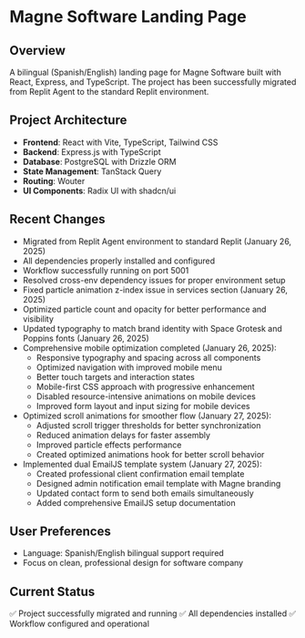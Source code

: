# Magne Software Landing Page

## Overview
A bilingual (Spanish/English) landing page for Magne Software built with React, Express, and TypeScript. The project has been successfully migrated from Replit Agent to the standard Replit environment.

## Project Architecture
- **Frontend**: React with Vite, TypeScript, Tailwind CSS
- **Backend**: Express.js with TypeScript
- **Database**: PostgreSQL with Drizzle ORM
- **State Management**: TanStack Query
- **Routing**: Wouter
- **UI Components**: Radix UI with shadcn/ui

## Recent Changes
- Migrated from Replit Agent environment to standard Replit (January 26, 2025)
- All dependencies properly installed and configured
- Workflow successfully running on port 5001
- Resolved cross-env dependency issues for proper environment setup
- Fixed particle animation z-index issue in services section (January 26, 2025)
- Optimized particle count and opacity for better performance and visibility
- Updated typography to match brand identity with Space Grotesk and Poppins fonts (January 26, 2025)
- Comprehensive mobile optimization completed (January 26, 2025):
  - Responsive typography and spacing across all components
  - Optimized navigation with improved mobile menu
  - Better touch targets and interaction states
  - Mobile-first CSS approach with progressive enhancement
  - Disabled resource-intensive animations on mobile devices
  - Improved form layout and input sizing for mobile devices
- Optimized scroll animations for smoother flow (January 27, 2025):
  - Adjusted scroll trigger thresholds for better synchronization
  - Reduced animation delays for faster assembly
  - Improved particle effects performance
  - Created optimized animations hook for better scroll behavior
- Implemented dual EmailJS template system (January 27, 2025):
  - Created professional client confirmation email template
  - Designed admin notification email template with Magne branding
  - Updated contact form to send both emails simultaneously
  - Added comprehensive EmailJS setup documentation

## User Preferences
- Language: Spanish/English bilingual support required
- Focus on clean, professional design for software company

## Current Status
✅ Project successfully migrated and running
✅ All dependencies installed
✅ Workflow configured and operational